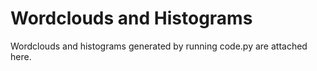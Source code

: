 # Wordclouds and Histograms

Wordclouds and histograms generated by running code.py are attached here.
